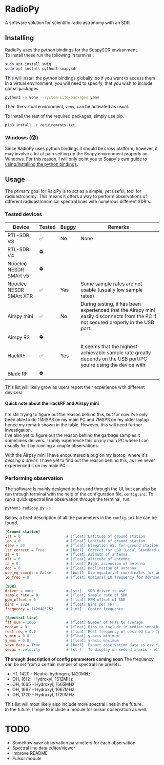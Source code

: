 # RadioPy
A software solution for scientific radio astronomy with an SDR

## Installing
RadioPy uses the python bindings for the SoapySDR environment.<br>
To install these run the following in terminal:
```bash
sudo apt install swig
sudo apt install python3-soapysdr
```

This will install the python bindings globally, so if you want to access them in a virtual environment, you will need to specify, that you wish to include global packages.
```bash
python3 -m venv --system-site-packages venv
```
Then the virtual environment, `venv`, can be activated as usual.<br>

To install the rest of the required packages, simply use pip.
```bash
pip3 install -r requirements.txt
```

### Windows (:cold_sweat:)
Since RadioPy uses python bindings it should be cross platform, however, it may involve a lot of pain setting up the Soapy environment properly on Windows. For this reason, I will only point you to Soapy's own guide to [using/installing the python bindings](https://github.com/pothosware/SoapySDR/wiki/PythonSupport).

## Usage
The primary goal for RaioPy is to act as a simple, yet useful, tool for radioastronomy. This means it offers a way to perform observations of different radioastronomical spectral lines with numerous different SDR's.

### Tested devices
| Device                  | Tested             | Buggy | Remarks                                                                                                                              |
|-------------------------|--------------------|-------|--------------------------------------------------------------------------------------------------------------------------------------|
| RTL-SDR V3              | :white_check_mark: | No    | None                                                                                                                                 |
| RTL-SDR V4              | ⛔       |       |                                                                                                                                      |
| Nooelec NESDR SMArt v5  | ⛔       |       |                                                                                                                                      |
| Nooelec NESDR SMArt XTR | :white_check_mark: | Yes   | Some sample rates are not usable (usually low sample rates)                                                                          |
| Airspy mini             | :white_check_mark: | No    | During testing, it has been experienced that the Airspy mini easily disconnects from the PC if not secured properly in the USB port. |
| Airspy R2               | ⛔       |       |                                                                                                                                      |
| HackRF                  | :white_check_mark: | Yes   | It seems that the highest achievable sample rate greatly depends on the USB port/PC you're using the device with                     |
| Blade RF                | ⛔       |       |                                                                                                                                      |


This list will likely grow as users report their experience with different devices!<br>
#### Quick note about the HackRF and Airspy mini
I'm still trying to figure out the reason behind this, but for now I've only been able to do 15MSPS on my main PC and 7MSPS on my older laptop hence my remark shown in the table. However, this will need further investigation. <br>
I've also yet to figure out the reason behind the garbage samples it sometimes delivers. I rarely experience this on my main PC where I can usually fix it by running a couple observations. <br>

With the Airpsy mini I have encountered a bug on my laptop, where it's *missing a driver*. I have yet to find out the reason behind this, as I've never experienced it on my main PC.

### Performing observation
The software is mainly designed to be used through the UI, but can also be run through terminal with the help of the configuration file, `config.ini`. To run a quick spectral line observation through the terminal, run:
```bash
python3 radiopy.py -s
```

Below, a breif description of all the parameters in the `config.ini` file can be found.
```ini
[Ground station]
lat = 0                     # [float] Latitude of ground station
lon = 0                     # [float] Lonitude of ground station
elev = 20                   # [float] Elevation ASL for ground station in meters
lsr_correct = True          # [bool]  Correct for LSR (Local Standard of Rest)
az = 0                      # [float] Azimuth of antenna
alt = 0                     # [float] Altitude of antenna
ra = 0                      # [float] Right ascension of antenna
dec = 0                     # [float] Declination of antenna
use_eq_coords = False       # [bool]  Use equatorial coordinates for antenna
lo_freq = 0                 # [float] Optional LO frequency for downconverters

[SDR]   
driver = none               # [str]   SDR driver to use
sample_rate = 0             # [float] Sample rate of SDR
ppm_offset = 0              # [float] PPM offset of SDR
bins = 1024                 # [float] Bins per FFT
frequency = 1420405752      # [int]   Center frequency

[Spectral line] 
fft_num = 1000              # [float] Number of FFTs to average
median = 0                  # [float] Bins to include in median smoothing
restfreq = 0.0              # [float] Rest frequency of desired line feature
y_min = 0.0                 # [float] y-axis minimum
y_max = 0.0                 # [float] y-axis maximum
save_data = True            # [bool]  Export observation data as csv file
secax = velocity            # [str]   To display on second x-axis - either velocity or rest-frequency
```
**Thorough description of config parameters coming soon**
The frequency can be set from a certain number of spectral line presets:
* H1, 1420 - Neutral hydrogen, 1420MHz
* OH, 1612 - Hydroxyl, 1612MHz
* OH, 1665 - Hydroxyl, 1665MHz
* OH, 1667 - Hydroxyl, 1667MHz
* OH, 1720 - Hydroxyl, 1720MHz

This list will most likely also include more spectral lines in the future. <br>
In the future, I hope to include a module for pulsar observation as well.

# TODO
* Somehow save observation parameters for each observation
* Spectral line data editor/viewer
* Improve README
* *Pulsar module*